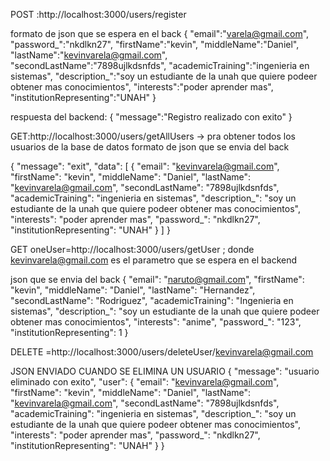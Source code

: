 POST :http://localhost:3000/users/register 

formato de json que se espera en el back
{
"email":"varela@gmail.com",
"password_":"nkdlkn27",
"firstName":"kevin",
"middleName":"Daniel",
"lastName":"kevinvarela@gmail.com",
"secondLastName":"7898ujlkdsnfds",
"academicTraining":"ingenieria en sistemas",
"description_":"soy un estudiante de la unah que quiere podeer obtener mas conocimientos",
"interests":"poder aprender mas",
"institutionRepresenting":"UNAH"
}

respuesta del backend:
{
 "message":"Registro realizado con exito"
 }


GET:http://localhost:3000/users/getAllUsers -> pra obtener todos los usuarios de la base de datos
formato de json que se envia del back

{
    "message": "exit",
    "data": [
        {
            "email": "kevinvarela@gmail.com",
            "firstName": "kevin",
            "middleName": "Daniel",
            "lastName": "kevinvarela@gmail.com",
            "secondLastName": "7898ujlkdsnfds",
            "academicTraining": "ingenieria en sistemas",
            "description_": "soy un estudiante de la unah que quiere podeer obtener mas conocimientos",
            "interests": "poder aprender mas",
            "password_": "nkdlkn27",
            "institutionRepresenting": "UNAH"
        }
    ]
}


GET oneUser=http://localhost:3000/users/getUser ; donde  kevinvarela@gmail.com es el parametro que se espera en el backend

json que se envia del back
{
    "email": "naruto@gmail.com",
    "firstName": "kevin",
    "middleName": "Daniel",
    "lastName": "Hernandez",
    "secondLastName": "Rodriguez",
    "academicTraining": "Ingenieria en sistemas",
    "description_": "soy un estudiante de la unah que quiere podeer obtener mas conocimientos",
    "interests": "anime",
    "password_": "123",
    "institutionRepresenting": 1
}

DELETE =http://localhost:3000/users/deleteUser/kevinvarela@gmail.com

JSON ENVIADO CUANDO SE ELIMINA UN USUARIO
{
    "message": "usuario eliminado con exito",
    "user": {
        "email": "kevinvarela@gmail.com",
        "firstName": "kevin",
        "middleName": "Daniel",
        "lastName": "kevinvarela@gmail.com",
        "secondLastName": "7898ujlkdsnfds",
        "academicTraining": "ingenieria en sistemas",
        "description_": "soy un estudiante de la unah que quiere podeer obtener mas conocimientos",
        "interests": "poder aprender mas",
        "password_": "nkdlkn27",
        "institutionRepresenting": "UNAH"
    }
}